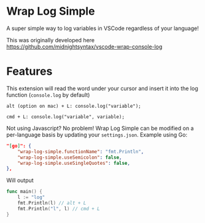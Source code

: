 # Wrap Log Simple

A super simple way to log variables in VSCode regardless of your language!

This was originally developed here https://github.com/midnightsyntax/vscode-wrap-console-log

# Features

This extension will read the word under your cursor and insert it into the log function (`console.log` by default)

```
alt (option on mac) + L: console.log("variable");

cmd + L: console.log("variable", variable);
```

Not using Javascript? No problem! Wrap Log Simple can be modified on a per-language basis by updating your `settings.json`.
Example using Go:

```json
"[go]": {
    "wrap-log-simple.functionName": "fmt.Println",
    "wrap-log-simple.useSemicolon": false,
    "wrap-log-simple.useSingleQuotes": false,
},
```

Will output

```go
func main() {
    l := "log"
    fmt.Println(l) // alt + L
    fmt.Println("l", l) // cmd + L
}
```
